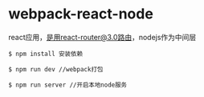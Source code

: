 # webpack-react-node
react应用，是用react-router@3.0路由，nodejs作为中间层

```
$ npm install 安装依赖

$ npm run dev //webpack打包

$ npm run server //开启本地node服务
```
